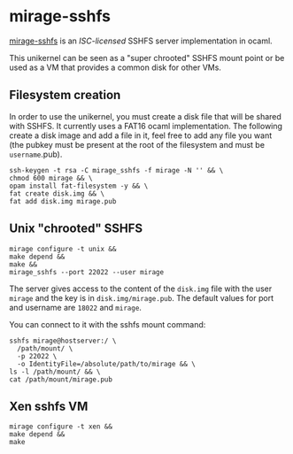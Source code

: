 # mirage-sshfs

[mirage-sshfs](https://github.com/palainp/mirage-sshfs) is an
_ISC-licensed_ SSHFS server implementation in ocaml.

This unikernel can be seen as a "super chrooted" SSHFS mount
point or be used as a VM that provides a common disk for other
VMs.

## Filesystem creation
In order to use the unikernel, you must create a disk file that
will be shared with SSHFS. It currently uses a FAT16 ocaml
implementation. The following create a disk image and add a
file in it, feel free to add any file you want (the pubkey must
be present at the root of the filesystem and must be `username`.pub).
```
ssh-keygen -t rsa -C mirage_sshfs -f mirage -N '' && \
chmod 600 mirage && \
opam install fat-filesystem -y && \
fat create disk.img && \
fat add disk.img mirage.pub
```

## Unix "chrooted" SSHFS
```
mirage configure -t unix &&
make depend &&
make &&
mirage_sshfs --port 22022 --user mirage
```

The server gives access to the content of the ```disk.img```
file with the user ```mirage``` and the key is in
```disk.img/mirage.pub```. The default values for port and
username are ```18022``` and ```mirage```.

You can connect to it with the sshfs mount command:
```
sshfs mirage@hostserver:/ \
  /path/mount/ \
  -p 22022 \
  -o IdentityFile=/absolute/path/to/mirage && \
ls -l /path/mount/ && \
cat /path/mount/mirage.pub
```

## Xen sshfs VM
```
mirage configure -t xen &&
make depend &&
make
```
